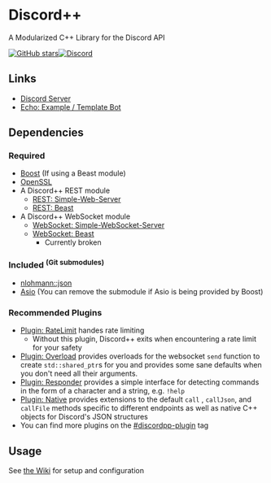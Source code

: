 # Discord++

A Modularized C++ Library for the Discord API

[![GitHub stars](https://img.shields.io/github/stars/DiscordPP/discordpp?style=for-the-badge)](https://github.com/DiscordPP/discordpp/stargazers)[![Discord](https://img.shields.io/discord/164234463247597568?color=%237289DA&label=Discord&style=for-the-badge)](https://discord.gg/VHAyrvspCx)

## Links

* [Discord Server](https://discord.gg/VHAyrvspCx)
* [Echo: Example / Template Bot](https://github.com/DiscordPP/echo-bot)

## Dependencies

### Required

* [Boost](http://www.boost.org/) (If using a Beast module)
* [OpenSSL](https://www.openssl.org)
* A Discord++ REST module
    * [REST: Simple-Web-Server](https://github.com/DiscordPP/rest-simpleweb)
    * [REST: Beast](https://github.com/DiscordPP/rest-beast)
* A Discord++ WebSocket module
    * [WebSocket: Simple-WebSocket-Server](https://github.com/DiscordPP/websocket-simpleweb)
    * [WebSocket: Beast](https://github.com/DiscordPP/websocket-beast)
        * Currently broken

### Included <sup>(Git submodules)</sup>

* [nlohmann::json](https://github.com/nlohmann/json)
* [Asio](https://github.com/chriskohlhoff/asio/) (You can remove the submodule if Asio is being provided by Boost)

### Recommended Plugins

* [Plugin: RateLimit](https://github.com/DiscordPP/plugin-ratelimit) handes rate limiting
    * Without this plugin, Discord++ exits when encountering a rate limit for your safety
* [Plugin: Overload](https://github.com/DiscordPP/plugin-overload) provides overloads for the websocket  `send` function
  to create `std::shared_ptr`s for you and provides some sane defaults when you don't need all their arguments.
* [Plugin: Responder](https://github.com/DiscordPP/plugin-responder) provides a simple interface for detecting commands
  in the form of a character and a string, e.g. `!help`
* [Plugin: Native](https://github.com/DiscordPP/plugin-netive) provides extensions to the default `call`
  , `callJson`, and `callFile` methods specific to different endpoints as well as native C++ objects for Discord's JSON structures
* You can find more plugins on the [#discordpp-plugin](https://github.com/topics/discordpp-plugin) tag

## Usage

See [the Wiki](https://github.com/DiscordPP/discordpp/wiki) for setup and configuration
